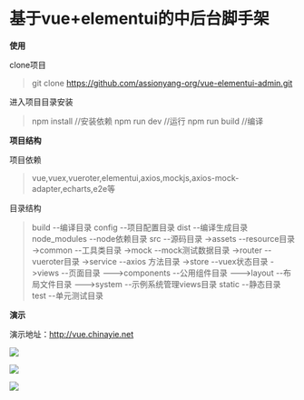 # 基于vue+elementui的中后台脚手架


**使用**

clone项目
> git clone https://github.com/assionyang-org/vue-elementui-admin.git

进入项目目录安装
> npm install //安装依赖
> npm run dev //运行
> npm run build //编译

**项目结构**

项目依赖
> vue,vuex,vueroter,elementui,axios,mockjs,axios-mock-adapter,echarts,e2e等

目录结构
>build --编译目录
>config --项目配置目录
>dist --编译生成目录
>node_modules --node依赖目录
>src --源码目录
>->assets --resource目录
>->common --工具类目录
>->mock --mock测试数据目录
>->router --vueroter目录
>->service --axios 方法目录
>->store --vuex状态目录
>->views --页面目录
>--->components --公用组件目录
>--->layout --布局文件目录
>--->system --示例系统管理views目录
>static --静态目录
>test --单元测试目录

**演示**

演示地址：<http://vue.chinayie.net>

![](http://pic.chinayie.com/cdn/p0.png)

![](http://pic.chinayie.com/cdn/p1.png)

![](http://pic.chinayie.com/cdn/p2.png)

